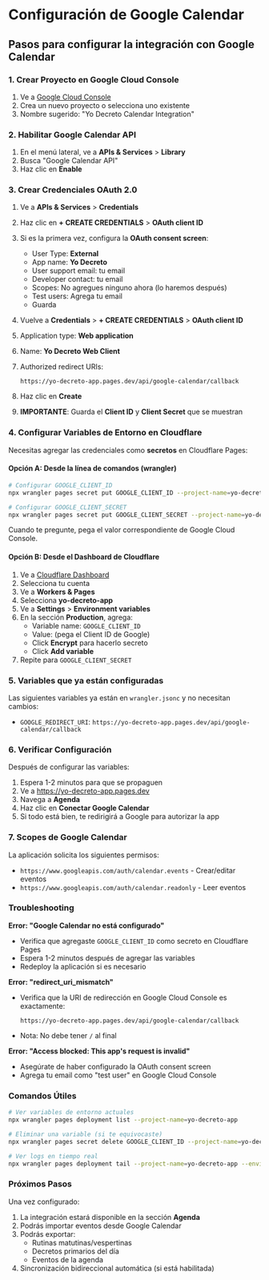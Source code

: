 # Configuración de Google Calendar

## Pasos para configurar la integración con Google Calendar

### 1. Crear Proyecto en Google Cloud Console

1. Ve a [Google Cloud Console](https://console.cloud.google.com/)
2. Crea un nuevo proyecto o selecciona uno existente
3. Nombre sugerido: "Yo Decreto Calendar Integration"

### 2. Habilitar Google Calendar API

1. En el menú lateral, ve a **APIs & Services** > **Library**
2. Busca "Google Calendar API"
3. Haz clic en **Enable**

### 3. Crear Credenciales OAuth 2.0

1. Ve a **APIs & Services** > **Credentials**
2. Haz clic en **+ CREATE CREDENTIALS** > **OAuth client ID**
3. Si es la primera vez, configura la **OAuth consent screen**:
   - User Type: **External**
   - App name: **Yo Decreto**
   - User support email: tu email
   - Developer contact: tu email
   - Scopes: No agregues ninguno ahora (lo haremos después)
   - Test users: Agrega tu email
   - Guarda

4. Vuelve a **Credentials** > **+ CREATE CREDENTIALS** > **OAuth client ID**
5. Application type: **Web application**
6. Name: **Yo Decreto Web Client**
7. Authorized redirect URIs:
   ```
   https://yo-decreto-app.pages.dev/api/google-calendar/callback
   ```
8. Haz clic en **Create**
9. **IMPORTANTE**: Guarda el **Client ID** y **Client Secret** que se muestran

### 4. Configurar Variables de Entorno en Cloudflare

Necesitas agregar las credenciales como **secretos** en Cloudflare Pages:

#### Opción A: Desde la línea de comandos (wrangler)

```bash
# Configurar GOOGLE_CLIENT_ID
npx wrangler pages secret put GOOGLE_CLIENT_ID --project-name=yo-decreto-app

# Configurar GOOGLE_CLIENT_SECRET
npx wrangler pages secret put GOOGLE_CLIENT_SECRET --project-name=yo-decreto-app
```

Cuando te pregunte, pega el valor correspondiente de Google Cloud Console.

#### Opción B: Desde el Dashboard de Cloudflare

1. Ve a [Cloudflare Dashboard](https://dash.cloudflare.com/)
2. Selecciona tu cuenta
3. Ve a **Workers & Pages**
4. Selecciona **yo-decreto-app**
5. Ve a **Settings** > **Environment variables**
6. En la sección **Production**, agrega:
   - Variable name: `GOOGLE_CLIENT_ID`
   - Value: (pega el Client ID de Google)
   - Click **Encrypt** para hacerlo secreto
   - Click **Add variable**
7. Repite para `GOOGLE_CLIENT_SECRET`

### 5. Variables que ya están configuradas

Las siguientes variables ya están en `wrangler.jsonc` y no necesitan cambios:

- `GOOGLE_REDIRECT_URI`: `https://yo-decreto-app.pages.dev/api/google-calendar/callback`

### 6. Verificar Configuración

Después de configurar las variables:

1. Espera 1-2 minutos para que se propaguen
2. Ve a https://yo-decreto-app.pages.dev
3. Navega a **Agenda**
4. Haz clic en **Conectar Google Calendar**
5. Si todo está bien, te redirigirá a Google para autorizar la app

### 7. Scopes de Google Calendar

La aplicación solicita los siguientes permisos:

- `https://www.googleapis.com/auth/calendar.events` - Crear/editar eventos
- `https://www.googleapis.com/auth/calendar.readonly` - Leer eventos

### Troubleshooting

**Error: "Google Calendar no está configurado"**
- Verifica que agregaste `GOOGLE_CLIENT_ID` como secreto en Cloudflare Pages
- Espera 1-2 minutos después de agregar las variables
- Redeploy la aplicación si es necesario

**Error: "redirect_uri_mismatch"**
- Verifica que la URI de redirección en Google Cloud Console es exactamente:
  ```
  https://yo-decreto-app.pages.dev/api/google-calendar/callback
  ```
- Nota: No debe tener `/` al final

**Error: "Access blocked: This app's request is invalid"**
- Asegúrate de haber configurado la OAuth consent screen
- Agrega tu email como "test user" en Google Cloud Console

### Comandos Útiles

```bash
# Ver variables de entorno actuales
npx wrangler pages deployment list --project-name=yo-decreto-app

# Eliminar una variable (si te equivocaste)
npx wrangler pages secret delete GOOGLE_CLIENT_ID --project-name=yo-decreto-app

# Ver logs en tiempo real
npx wrangler pages deployment tail --project-name=yo-decreto-app --environment=production
```

### Próximos Pasos

Una vez configurado:

1. La integración estará disponible en la sección **Agenda**
2. Podrás importar eventos desde Google Calendar
3. Podrás exportar:
   - Rutinas matutinas/vespertinas
   - Decretos primarios del día
   - Eventos de la agenda
4. Sincronización bidireccional automática (si está habilitada)
